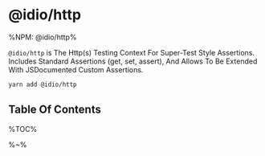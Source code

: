 # @idio/http

%NPM: @idio/http%

`@idio/http` is The Http(s) Testing Context For Super-Test Style Assertions. Includes Standard Assertions (get, set, assert), And Allows To Be Extended With JSDocumented Custom Assertions.

```sh
yarn add @idio/http
```

## Table Of Contents

%TOC%

%~%